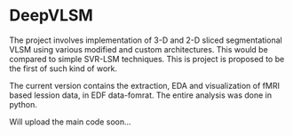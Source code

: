 # DeepVLSM

The project involves implementation of 3-D and 2-D sliced segmentational VLSM using various modified and custom architectures. This would be compared to simple SVR-LSM techniques. This is project is proposed to be the first of such kind of work.

The current version contains the extraction, EDA and visualization of fMRI based lession data, in EDF data-fomrat. The entire analysis was done in python.

Will upload the main code soon...